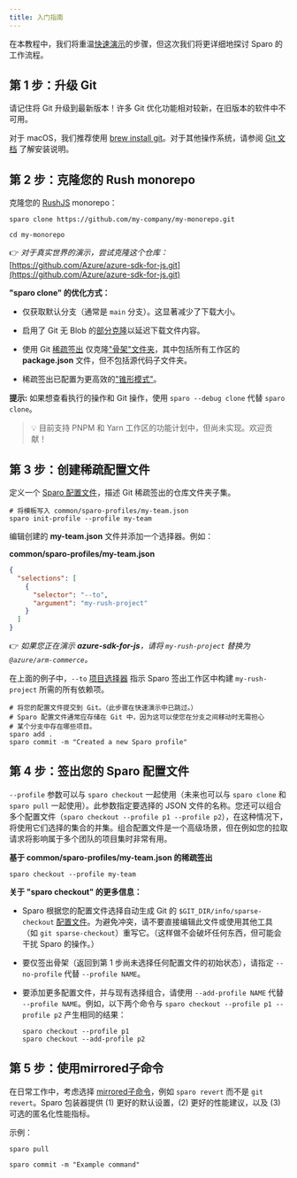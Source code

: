 ```yaml
---
title: 入门指南
---
```


在本教程中，我们将重温[快速演示](../../index.md#quick-demo)的步骤，但这次我们将更详细地探讨 Sparo 的工作流程。

## 第 1 步：升级 Git

请记住将 Git 升级到最新版本！许多 Git 优化功能相对较新，在旧版本的软件中不可用。

对于 macOS，我们推荐使用 [brew install git](https://git-scm.com/download/mac)。对于其他操作系统，请参阅 [Git 文档](https://git-scm.com/book/en/v2/Getting-Started-Installing-Git) 了解安装说明。

## 第 2 步：克隆您的 Rush monorepo

克隆您的 [RushJS](https://rushjs.io/) monorepo：

```shell
sparo clone https://github.com/my-company/my-monorepo.git

cd my-monorepo
```

👉 _对于真实世界的演示，尝试克隆这个仓库：_
[https://github.com/Azure/azure-sdk-for-js.git](https://github.com/Azure/azure-sdk-for-js.git)


**"sparo clone" 的优化方式：**

- 仅获取默认分支（通常是 `main` 分支）。这显著减少了下载大小。

- 启用了 Git 无 Blob 的[部分克隆](../reference/git_optimization.md)以延迟下载文件内容。

- 使用 Git [稀疏签出](https://git-scm.com/docs/git-sparse-checkout) 仅克隆["骨架"文件夹](../reference/skeleton_folders.md)，其中包括所有工作区的 **package.json** 文件，但不包括源代码子文件夹。

- 稀疏签出已配置为更高效的["锥形模式"](https://git-scm.com/docs/git-sparse-checkout#_internalsnon_cone_problems)。

**提示:** 如果想查看执行的操作和 Git 操作，使用 `sparo --debug clone` 代替 `sparo clone`。

> 💡 目前支持 PNPM 和 Yarn 工作区的功能计划中，但尚未实现。欢迎贡献！

## 第 3 步：创建稀疏配置文件

定义一个 [Sparo 配置文件](../configs/profile_json.md)，描述 Git 稀疏签出的仓库文件夹子集。

```shell
# 将模板写入 common/sparo-profiles/my-team.json
sparo init-profile --profile my-team
```

编辑创建的 **my-team.json** 文件并添加一个选择器。例如：

**common/sparo-profiles/my-team.json**
```json
{
  "selections": [
    {
      "selector": "--to",
      "argument": "my-rush-project"
    }
  ]
}
```
👉 _如果您正在演示 **azure-sdk-for-js**，请将 `my-rush-project` 替换为 `@azure/arm-commerce`。_

在上面的例子中，`--to` [项目选择器](https://rushjs.io/pages/developer/selecting_subsets/#--to) 指示 Sparo 签出工作区中构建 `my-rush-project` 所需的所有依赖项。

```shell
# 将您的配置文件提交到 Git。（此步骤在快速演示中已跳过。）
# Sparo 配置文件通常应存储在 Git 中，因为这可以使您在分支之间移动时无需担心
# 某个分支中存在哪些项目。
sparo add .
sparo commit -m "Created a new Sparo profile"
```

## 第 4 步：签出您的 Sparo 配置文件

`--profile` 参数可以与 `sparo checkout` 一起使用（未来也可以与 `sparo clone` 和 `sparo pull` 一起使用）。此参数指定要选择的 JSON 文件的名称。您还可以组合多个配置文件（`sparo checkout --profile p1 --profile p2`），在这种情况下，将使用它们选择的集合的并集。组合配置文件是一个高级场景，但在例如您的拉取请求将影响属于多个团队的项目集时非常有用。

**基于 common/sparo-profiles/my-team.json 的稀疏签出**
```shell
sparo checkout --profile my-team
```

**关于 "sparo checkout" 的更多信息：**

- Sparo 根据您的配置文件选择自动生成 Git 的 `$GIT_DIR/info/sparse-checkout` [配置文件](https://git-scm.com/docs/git-sparse-checkout#_internalssparse_checkout)。为避免冲突，请不要直接编辑此文件或使用其他工具（如 `git sparse-checkout`）重写它。（这样做不会破坏任何东西，但可能会干扰 Sparo 的操作。）

- 要仅签出骨架（返回到第 1 步尚未选择任何配置文件的初始状态），请指定 `--no-profile` 代替 `--profile NAME`。

- 要添加更多配置文件，并与现有选择组合，请使用 `--add-profile NAME` 代替 `--profile NAME`。例如，以下两个命令与 `sparo checkout --profile p1 --profile p2` 产生相同的结果：
  ```shell
  sparo checkout --profile p1
  sparo checkout --add-profile p2
  ```

## 第 5 步：使用mirrored子命令

在日常工作中，考虑选择 [mirrored子命令](../commands/overview.md)，例如 `sparo revert` 而不是 `git revert`。Sparo 包装器提供 (1) 更好的默认设置，(2) 更好的性能建议，以及 (3) 可选的匿名化性能指标。

示例：

```shell
sparo pull

sparo commit -m "Example command"
```
